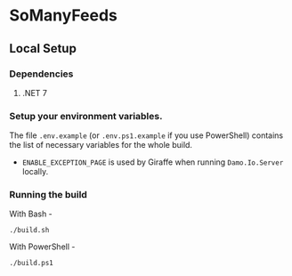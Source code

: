 # SoManyFeeds

## Local Setup

### Dependencies
 1. .NET 7

### Setup your environment variables.

The file `.env.example` (or `.env.ps1.example` if you use PowerShell) contains the list of necessary variables for the whole build.

 * `ENABLE_EXCEPTION_PAGE` is used by Giraffe when running `Damo.Io.Server` locally.

### Running the build

With Bash -
```
./build.sh
```

With PowerShell -
```
./build.ps1
```
